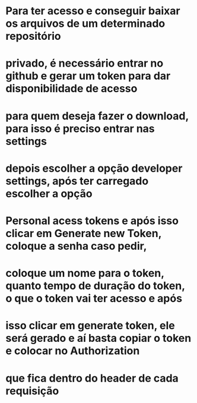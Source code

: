  #  Para ter acesso e conseguir baixar os arquivos de um determinado repositório 
 #  privado, é necessário entrar no github e gerar um token para dar disponibilidade de acesso
 #  para quem deseja fazer o download, para isso é preciso entrar nas settings
 #  depois escolher a opção developer settings, após ter carregado escolher a opção 
 #  Personal acess tokens e após isso clicar em Generate new Token, coloque a senha caso pedir,
 #  coloque um nome para o token, quanto tempo de duração do token, o que o token vai ter acesso e após
 #  isso clicar em generate token, ele será gerado e aí basta copiar o token e colocar no Authorization
 #  que fica dentro do header de cada requisição